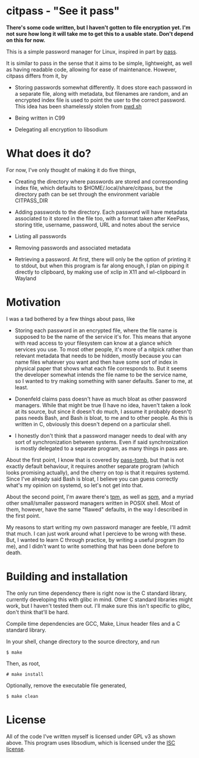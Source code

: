 # citpass - "See it pass"

**There's some code written, but I haven't gotten to file encryption yet. I'm not sure how long it will take me to get this to a usable state. Don't depend on this for now.**

This is a simple password manager for Linux, inspired in part by [pass](https://www.passwordstore.org/).

It is similar to pass in the sense that it aims to be simple, lightweight, as well as having readable code, allowing for ease of maintenance.
However, citpass differs from it, by

- Storing passwords somewhat differently. It does store each password in a separate file, along with
metadata, but filenames are random, and an encrypted index file is used to point the user to the correct
password. This idea has been shamelessly stolen from [pwd.sh](https://github.com/drduh/pwd.sh)

- Being written in C99

- Delegating all encryption to libsodium

# What does it do?

For now, I've only thought of making it do five things,

- Creating the directory where passwords are stored and corresponding index file, which defaults to $HOME/.local/share/citpass,
but the directory path can be set through the environment variable CITPASS_DIR

- Adding passwords to the directory. Each password will have metadata associated to it stored in the file too,
with a format taken after KeePass, storing title, username, password, URL and notes about the service

- Listing all passwords

- Removing passwords and associated metadata

- Retrieving a password. At first, there will only be the option of printing it to stdout,
but when this program is far along enough, I plan on piping it directly to clipboard, by making use of
xclip in X11 and wl-clipboard in Wayland

# Motivation

I was a tad bothered by a few things about pass, like

- Storing each password in an encrypted file, where the file name is supposed to be the name
of the service it's for. This means that anyone with read access to your filesystem can know at a
glance which services you use. To most other people, it's more of a nitpick rather than relevant metadata
that needs to be hidden, mostly because you can name files whatever you want and then have some sort
of index in physical paper that shows what each file corresponds to. But it seems the developer
somewhat intends the file name to be the service name, so I wanted to try making something with
saner defaults. Saner to me, at least.

- Donenfeld claims pass doesn't have as much bloat as other password managers. While that might be true
(I have no idea, haven't taken a look at its source, but since it doesn't do much, I assume it probably doesn't)
pass needs Bash, and Bash *is* bloat, to me and to other people. As this is written in C, obviously this doesn't
depend on a particular shell.

- I honestly don't think that a password manager needs to deal with any sort of synchronization between systems.
Even if said synchronization is mostly delegated to a separate program, as many things in pass are.

About the first point, I know that is covered by [pass-tomb](https://github.com/roddhjav/pass-tomb), but
that is not exactly default behaviour, it requires another separate program (which looks promising actually),
and the cherry on top is that it requires systemd. Since I've already said Bash is bloat, I believe you
can guess correctly what's my opinion on systemd, so let's not get into that.

About the second point, I'm aware there's [tpm](https://github.com/nmeum/tpm/), as well as [spm](https://notabug.org/kl3/spm/),
and a myriad other small/smaller password managers written in POSIX shell. Most of them, however, have the same "flawed" defaults, in the
way I described in the first point.

My reasons to start writing my own password manager are feeble, I'll admit that much. I can just work
around what I percieve to be wrong with these. But, I wanted to learn C through practice, by writing a useful
program (to me), and I didn't want to write something that has been done before to death.

# Building and installation

The only run time dependency there is right now is the C standard library, currently developing this with glibc
in mind. Other C standard libraries might work, but I haven't tested them out. I'll make sure this isn't specific
to glibc, don't think that'll be hard.

Compile time dependencies are GCC, Make, Linux header files and a C standard library.

In your shell, change directory to the source directory, and run

```
$ make
```

Then, as root,

```
# make install
```

Optionally, remove the executable file generated,

```
$ make clean
```

# License

All of the code I've written myself is licensed under GPL v3 as shown above. This program uses libsodium, which is licensed under the [ISC license](https://en.wikipedia.org/wiki/ISC_license).
